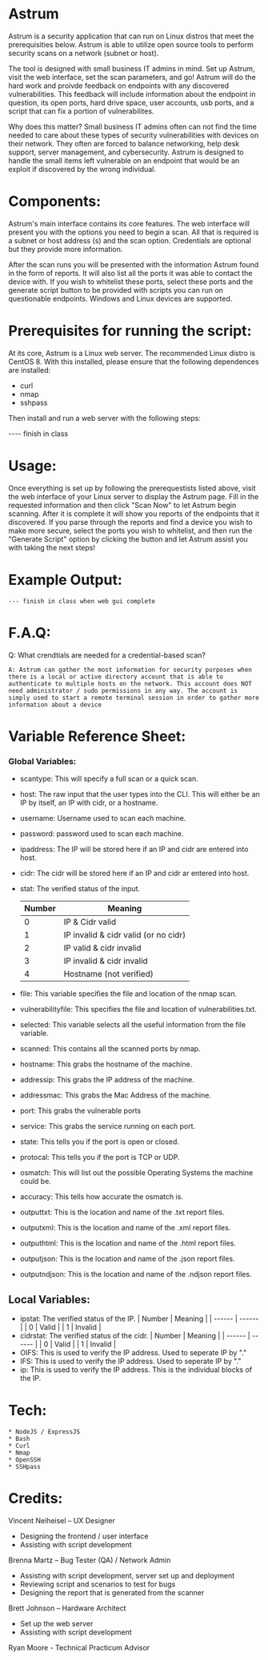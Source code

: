 Astrum
======
 
Astrum is a security application that can run on Linux distros that meet the prerequisities below. Astrum is able to utilize open source tools to perform security scans on a network (subnet or host). 

The tool is designed with small business IT admins in mind. Set up Astrum, visit the web interface, set the scan parameters, and go! Astrum will do the hard work and proivde feedback on endpoints with any discovered vulnerabilities. This feedback will include information about the endpoint in question, its open ports, hard drive space, user accounts, usb ports, and a script that can fix a portion of vulnerabilites. 

Why does this matter? Small business IT admins often can not find the time needed to care about these types of security vulnerabilities with devices on their network. They often are forced to balance networking, help desk support, server management, and cybersecurity. Astrum is designed to handle the small items left vulnerable on an endpoint that would be an exploit if discovered by the wrong individual. 

# Components:

Astrum's main interface contains its core features. The web interface will present you with the options you need to begin a scan. All that is required is a subnet or host address (s) and the scan option. Credentials are optional but they provide more information. 

After the scan runs you will be presented with the information Astrum found in the form of reports. It will also list all the ports it was able to contact the device with. If you wish to whitelist these ports, select these ports and the generate script button to be provided with scripts you can run on questionable endpoints. Windows and Linux devices are supported. 

# Prerequisites for running the script:

At its core, Astrum is a Linux web server. The recommended Linux distro is CentOS 8. With this installed, please ensure that the following dependences are installed:

- curl
- nmap
- sshpass

Then install and run a web server with the following steps:

---- finish in class

# Usage:

Once everything is set up by following the prerequestists listed above, visit the web interface of your Linux server to display the Astrum page. Fill in the requested information and then click "Scan Now" to let Astrum begin scanning. After it is complete it will show you reports of the endpoints that it discovered. If you parse through the reports and find a device you wish to make more secure, select the ports you wish to whitelist, and then run the "Generate Script" option by clicking the button and let Astrum assist you with taking the next steps!

# Example Output:

    --- finish in class when web gui complete

# F.A.Q:

Q: What crendtials are needed for a credential-based scan? 

	A: Astrum can gather the most information for security purposes when there is a local or active directory account that is able to authenticate to multiple hosts on the network. This account does NOT need administrator / sudo permissions in any way. The account is simply used to start a remote terminal session in order to gather more information about a device

# Variable Reference Sheet:

### Global Variables:

- scantype: This will specify a full scan or a quick scan. 
- host: The raw input that the user types into the CLI. This will either be an IP by itself, an IP with cidr, or a hostname.
- username: Username used to scan each machine. 
- password: password used to scan each machine.
- ipaddress: The IP will be stored here if an IP and cidr are entered into host.
- cidr: The cidr will be stored here if an IP and cidr ar entered into host.
- stat: The verified status of the input. 

    | Number | Meaning |
    | ------ | ------ |
    | 0 | IP & Cidr valid |
    | 1 | IP invalid & cidr valid (or no cidr) |
    | 2 | IP valid & cidr invalid |
    | 3 | IP invalid & cidr invalid |
    | 4 | Hostname (not verified) |

- file: This variable specifies the file and location of the nmap scan.
- vulnerabilityfile: This specifies the file and location of vulnerabilities.txt. 
- selected: This variable selects all the useful information from the file variable. 
- scanned: This contains all the scanned ports by nmap. 
- hostname: This grabs the hostname of the machine.
- addressip: This grabs the IP address of the machine.
- addressmac: This grabs the Mac Address of the machine.
- port: This grabs the vulnerable ports 
- service: This grabs the service running on each port.
- state: This tells you if the port is open or closed.
- protocal: This tells you if the port is TCP or UDP.
- osmatch: This will list out the possible Operating Systems the machine could be. 
- accuracy: This tells how accurate the osmatch is. 
- outputtxt: This is the location and name of the .txt report files. 
- outputxml: This is the location and name of the .xml report files. 
- outputhtml: This is the location and name of the .html report files.
- outputjson: This is the location and name of the .json report files.
- outputndjson: This is the location and name of the .ndjson report files.

## Local Variables:
- ipstat: The verified status of the IP.
    | Number | Meaning |
    | ------ | ------ |
    | 0 | Valid |
    | 1 | Invalid |
- cidrstat: The verified status of the cidr. 
    | Number | Meaning |
    | ------ | ------ |
    | 0 | Valid |
    | 1 | Invalid |
- OIFS: This is used to verify the IP address. Used to seperate IP by "."
- IFS: This is used to verify the IP address. Used to seperate IP by "."
- ip: This is used to verify the IP address. This is the individual blocks of the IP.

# Tech:

    * NodeJS / ExpressJS
    * Bash
    * Curl
    * Nmap
    * OpenSSH
    * SSHpass

# Credits: 

Vincent Neiheisel – UX Designer 
- Designing the frontend / user interface  
- Assisting with script development 

Brenna Martz – Bug Tester (QA) / Network Admin 
- Assisting with script development, server set up and deployment 
- Reviewing script and scenarios to test for bugs 
- Designing the report that is generated from the scanner 

Brett Johnson – Hardware Architect  
- Set up the web server 
- Assisting with script development  

Ryan Moore - Technical Practicum Advisor 
